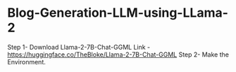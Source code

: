# Blog-Generation-LLM-using-LLama-2
Step 1- Download Llama-2-7B-Chat-GGML Link - https://huggingface.co/TheBloke/Llama-2-7B-Chat-GGML
Step 2- Make the Environment.
